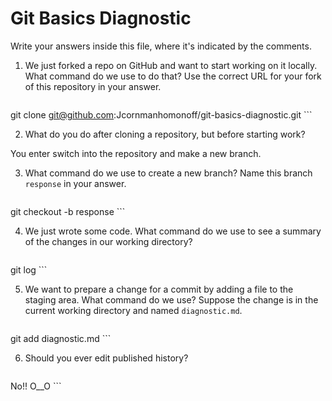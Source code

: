 # Git Basics Diagnostic

Write your answers inside this file, where it's indicated by the comments.

1.  We just forked a repo on GitHub and want to start working on it locally.
    What command do we use to do that? Use the correct URL for your fork of this
    repository in your answer.

    ```sh
git clone git@github.com:Jcornmanhomonoff/git-basics-diagnostic.git    ```

2.  What do you do after cloning a repository, but before starting work?

You enter switch into the repository and make a new branch.

3.  What command do we use to create a new branch? Name this branch `response`
    in your answer.

    ```sh
  git checkout -b response
    ```

4.  We just wrote some code. What command do we use to see a summary of the
    changes in our working directory?

    ```sh
git log    ```

5.  We want to prepare a change for a commit by adding a file to the staging
    area. What command do we use? Suppose the change is in the current working
    directory and named `diagnostic.md`.

    ```sh
git add diagnostic.md    ```

6.  Should you ever edit published history?

    ```sh
No!! O__O    ```
